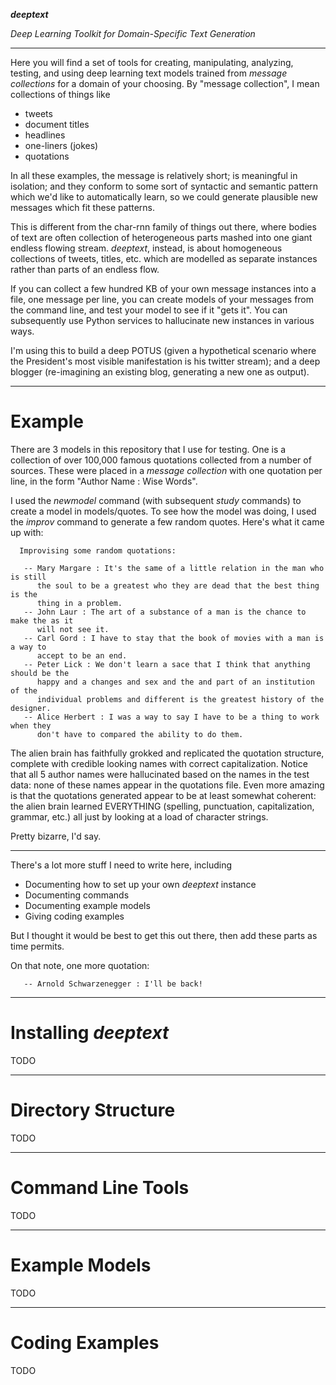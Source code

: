 
***deeptext***

*Deep Learning Toolkit for Domain-Specific Text Generation*

-------

Here you will find a set of tools for creating, manipulating, analyzing, testing, and using 
deep learning text models trained from *message collections* for a domain of your choosing.  By 
"message collection", I mean collections of things like
 * tweets
 * document titles
 * headlines
 * one-liners (jokes)
 * quotations

In all these examples, the message is relatively short; is meaningful in isolation; and they conform to some sort of 
syntactic and semantic pattern which we'd like to automatically learn, so we could generate plausible new messages 
which fit these patterns.

This is different from the char-rnn family of things out there, where bodies of text are often collection of 
heterogeneous parts mashed into one giant endless flowing stream.  *deeptext*, instead, is about homogeneous collections
of tweets, titles, etc. which are modelled as separate instances rather than parts of an endless flow.

If you can collect a few hundred KB of your own message instances into a file, one message per line, you can create models of
your messages from the command line, and test your model to see if it "gets it".  You can subsequently use Python
services to hallucinate new instances in various ways.

I'm using this to build a deep POTUS (given a hypothetical scenario where the President's most visible manifestation
is his twitter stream);  and a deep blogger (re-imagining an existing blog, generating a new one as output).

-------

# Example

There are 3 models in this repository that I use for testing.  One is a collection of over 100,000 famous quotations
collected from a number of sources.  These were placed in a *message collection* with one quotation per line, in the
form "Author Name : Wise Words".

I used the *newmodel* command (with subsequent *study* commands) to create a model in models/quotes.  To see how the 
model was doing, I used the *improv* command to generate a few random quotes.  Here's what it came up with:

      Improvising some random quotations:

       -- Mary Margare : It's the same of a little relation in the man who is still       
          the soul to be a greatest who they are dead that the best thing is the          
          thing in a problem.                                                             
       -- John Laur : The art of a substance of a man is the chance to make the as it     
          will not see it.                                                                
       -- Carl Gord : I have to stay that the book of movies with a man is a way to       
          accept to be an end.                                                            
       -- Peter Lick : We don't learn a sace that I think that anything should be the     
          happy and a changes and sex and the and part of an institution of the           
          individual problems and different is the greatest history of the designer.      
       -- Alice Herbert : I was a way to say I have to be a thing to work when they       
          don't have to compared the ability to do them.                                  

The alien brain has faithfully grokked and replicated the quotation structure, complete with credible looking
names with correct capitalization.  Notice that all 5 author names were hallucinated based on the names in the test data:  none of these
names appear in the quotations file.  Even more amazing is that the quotations generated
appear to be at least somewhat coherent:  the alien brain learned EVERYTHING (spelling, punctuation, capitalization,
grammar, etc.) all just by looking at a load of character strings.

Pretty bizarre, I'd say.

-------

There's a lot more stuff I need to write here, including
 - Documenting how to set up your own *deeptext* instance
 - Documenting commands
 - Documenting example models
 - Giving coding examples

But I thought it would be best to get this out there, then add these parts as time permits.

On that note, one more quotation:

       -- Arnold Schwarzenegger : I'll be back!

-------

# Installing *deeptext*

TODO

-------

# Directory Structure

TODO

-------

# Command Line Tools

TODO

-------

# Example Models

TODO

-------

# Coding Examples

TODO


